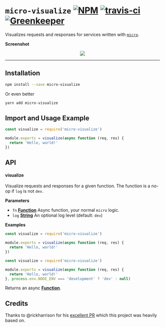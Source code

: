 # `micro-visualize` [![NPM](https://img.shields.io/npm/v/micro-visualize.svg?style=flat)](https://www.npmjs.org/package/micro-visualize) [![travis-ci](https://travis-ci.org/onbjerg/micro-visualize.svg?branch=master)](https://travis-ci.org/onbjerg/micro-visualize) [![Greenkeeper](https://badges.greenkeeper.io/onbjerg/micro-visualize.svg)](https://greenkeeper.io/)

Visualizes requests and responses for services written with [`micro`](https://github.com/zeit/micro).

**Screenshot**

<p align="center">
  <img src="http://i.imgur.com/ZQdhB51.png" />
</p>

---


## Installation

```sh
npm install --save micro-visualize
```

Or even better

```sh
yarn add micro-visualize
```

## Import and Usage Example

```js
const visualize = require('micro-visualize')

module.exports = visualize(async function (req, res) {
  return 'Hello, world!'
})
```

## API

#### visualize

Visualize requests and responses for a given function. The function is a no-op if `log` is not `dev`.

**Parameters**

-   `fn` **[Function](https://developer.mozilla.org/en-US/docs/Web/JavaScript/Reference/Statements/function)** Async function, your normal `micro` logic.
-   `log` **[String](https://developer.mozilla.org/en-US/docs/Web/JavaScript/Reference/Global_Objects/String)** An optional log level (default: `dev`)

**Examples**

```js
const visualize = require('micro-visualize')

module.exports = visualize(async function (req, res) {
  return 'Hello, world!'
})
```

```js
const visualize = require('micro-visualize')

module.exports = visualize(async function (req, res) {
  return 'Hello, world!'
}, process.env.NODE_ENV === 'development' ? 'dev' : null)
```

Returns an async **[Function](https://developer.mozilla.org/en-US/docs/Web/JavaScript/Reference/Statements/function)**.

## Credits

Thanks to @rickharrison for his [excellent PR](https://github.com/zeit/micro/pull/104) which this project was heavily based on.
